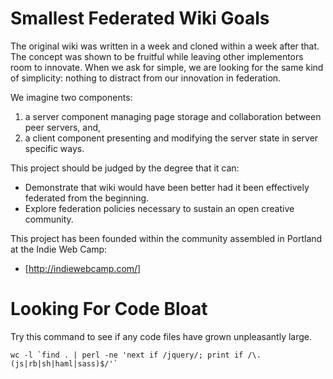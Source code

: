 Smallest Federated Wiki Goals
=============================

The original wiki was written in a week and cloned within a week after that.
The concept was shown to be fruitful while leaving other implementors room to innovate.
When we ask for simple, we are looking for the same kind of simplicity: nothing to distract from our innovation in federation.

We imagine two components:
1. a server component managing page storage and collaboration between peer servers, and,
2. a client component presenting and modifying the server state in server specific ways.

This project should be judged by the degree that it can:
* Demonstrate that wiki would have been better had it been effectively federated from the beginning.
* Explore federation policies necessary to sustain an open creative community.

This project has been founded within the community assembled in Portland at the Indie Web Camp:
* [http://indiewebcamp.com/]

Looking For Code Bloat
======================

Try this command to see if any code files have grown unpleasantly large.

	wc -l `find . | perl -ne 'next if /jquery/; print if /\.(js|rb|sh|haml|sass)$/'`
